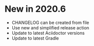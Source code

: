 # New in 2020.6

- CHANGELOG can be created from file
- Use new and simplified release action
- Update to latest Aciidoctor versions
- Update to latest Gradle

